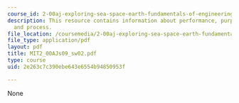 ```yaml
---
course_id: 2-00aj-exploring-sea-space-earth-fundamentals-of-engineering-design-spring-2009
description: This resource contains information about performance, purpose, design
  and process.
file_location: /coursemedia/2-00aj-exploring-sea-space-earth-fundamentals-of-engineering-design-spring-2009/2e263c7c390ebe643e6554b94850953f_MIT2_00AJs09_sw02.pdf
file_type: application/pdf
layout: pdf
title: MIT2_00AJs09_sw02.pdf
type: course
uid: 2e263c7c390ebe643e6554b94850953f

---
```

None